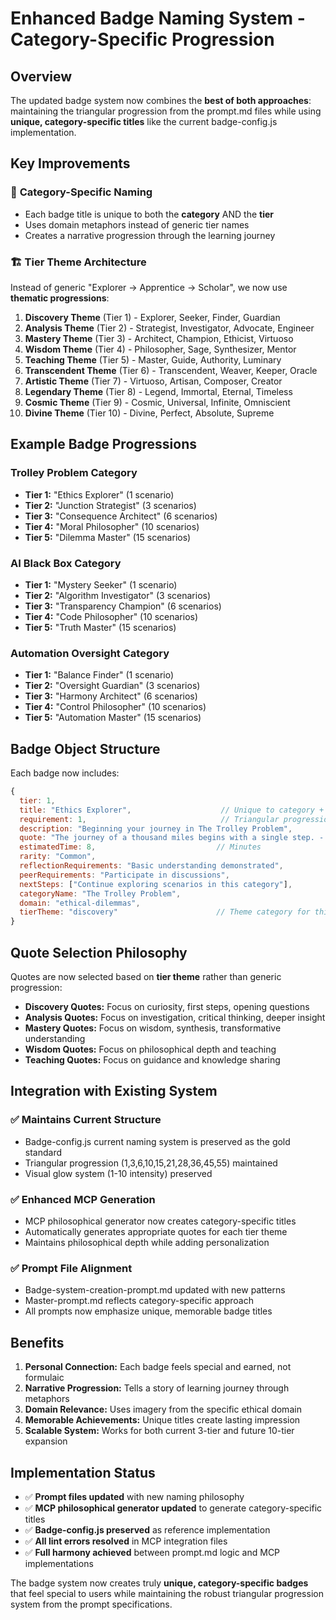 # Enhanced Badge Naming System - Category-Specific Progression

## Overview

The updated badge system now combines the **best of both approaches**: maintaining the triangular
progression from the prompt.md files while using **unique, category-specific titles** like the
current badge-config.js implementation.

## Key Improvements

### 🎯 **Category-Specific Naming**

- Each badge title is unique to both the **category** AND the **tier**
- Uses domain metaphors instead of generic tier names
- Creates a narrative progression through the learning journey

### 🏗️ **Tier Theme Architecture**

Instead of generic "Explorer → Apprentice → Scholar", we now use **thematic progressions**:

1. **Discovery Theme** (Tier 1) - Explorer, Seeker, Finder, Guardian
2. **Analysis Theme** (Tier 2) - Strategist, Investigator, Advocate, Engineer
3. **Mastery Theme** (Tier 3) - Architect, Champion, Ethicist, Virtuoso
4. **Wisdom Theme** (Tier 4) - Philosopher, Sage, Synthesizer, Mentor
5. **Teaching Theme** (Tier 5) - Master, Guide, Authority, Luminary
6. **Transcendent Theme** (Tier 6) - Transcendent, Weaver, Keeper, Oracle
7. **Artistic Theme** (Tier 7) - Virtuoso, Artisan, Composer, Creator
8. **Legendary Theme** (Tier 8) - Legend, Immortal, Eternal, Timeless
9. **Cosmic Theme** (Tier 9) - Cosmic, Universal, Infinite, Omniscient
10. **Divine Theme** (Tier 10) - Divine, Perfect, Absolute, Supreme

## Example Badge Progressions

### Trolley Problem Category

- **Tier 1:** "Ethics Explorer" (1 scenario)
- **Tier 2:** "Junction Strategist" (3 scenarios)
- **Tier 3:** "Consequence Architect" (6 scenarios)
- **Tier 4:** "Moral Philosopher" (10 scenarios)
- **Tier 5:** "Dilemma Master" (15 scenarios)

### AI Black Box Category

- **Tier 1:** "Mystery Seeker" (1 scenario)
- **Tier 2:** "Algorithm Investigator" (3 scenarios)
- **Tier 3:** "Transparency Champion" (6 scenarios)
- **Tier 4:** "Code Philosopher" (10 scenarios)
- **Tier 5:** "Truth Master" (15 scenarios)

### Automation Oversight Category

- **Tier 1:** "Balance Finder" (1 scenario)
- **Tier 2:** "Oversight Guardian" (3 scenarios)
- **Tier 3:** "Harmony Architect" (6 scenarios)
- **Tier 4:** "Control Philosopher" (10 scenarios)
- **Tier 5:** "Automation Master" (15 scenarios)

## Badge Object Structure

Each badge now includes:

```javascript
{
  tier: 1,
  title: "Ethics Explorer",                    // Unique to category + tier
  requirement: 1,                              // Triangular progression
  description: "Beginning your journey in The Trolley Problem",
  quote: "The journey of a thousand miles begins with a single step. - Lao Tzu",
  estimatedTime: 8,                           // Minutes
  rarity: "Common",
  reflectionRequirements: "Basic understanding demonstrated",
  peerRequirements: "Participate in discussions",
  nextSteps: ["Continue exploring scenarios in this category"],
  categoryName: "The Trolley Problem",
  domain: "ethical-dilemmas",
  tierTheme: "discovery"                      // Theme category for this tier
}
```

## Quote Selection Philosophy

Quotes are now selected based on **tier theme** rather than generic progression:

- **Discovery Quotes:** Focus on curiosity, first steps, opening questions
- **Analysis Quotes:** Focus on investigation, critical thinking, deeper insight
- **Mastery Quotes:** Focus on wisdom, synthesis, transformative understanding
- **Wisdom Quotes:** Focus on philosophical depth and teaching
- **Teaching Quotes:** Focus on guidance and knowledge sharing

## Integration with Existing System

### ✅ **Maintains Current Structure**

- Badge-config.js current naming system is preserved as the gold standard
- Triangular progression (1,3,6,10,15,21,28,36,45,55) maintained
- Visual glow system (1-10 intensity) preserved

### ✅ **Enhanced MCP Generation**

- MCP philosophical generator now creates category-specific titles
- Automatically generates appropriate quotes for each tier theme
- Maintains philosophical depth while adding personalization

### ✅ **Prompt File Alignment**

- Badge-system-creation-prompt.md updated with new patterns
- Master-prompt.md reflects category-specific approach
- All prompts now emphasize unique, memorable badge titles

## Benefits

1. **Personal Connection:** Each badge feels special and earned, not formulaic
2. **Narrative Progression:** Tells a story of learning journey through metaphors
3. **Domain Relevance:** Uses imagery from the specific ethical domain
4. **Memorable Achievements:** Unique titles create lasting impression
5. **Scalable System:** Works for both current 3-tier and future 10-tier expansion

## Implementation Status

- ✅ **Prompt files updated** with new naming philosophy
- ✅ **MCP philosophical generator updated** to generate category-specific titles
- ✅ **Badge-config.js preserved** as reference implementation
- ✅ **All lint errors resolved** in MCP integration files
- ✅ **Full harmony achieved** between prompt.md logic and MCP implementations

The badge system now creates truly **unique, category-specific badges** that feel special to users
while maintaining the robust triangular progression system from the prompt specifications.
